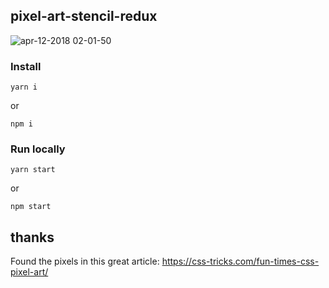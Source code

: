## pixel-art-stencil-redux

![apr-12-2018 02-01-50](https://user-images.githubusercontent.com/1388706/38649198-90b881ae-3df5-11e8-9d6e-8662c766f7b6.gif)

### Install

```
yarn i
```

or


```
npm i
```

### Run locally

```
yarn start
```

or

```
npm start
```

## thanks

Found the pixels in this great article: https://css-tricks.com/fun-times-css-pixel-art/